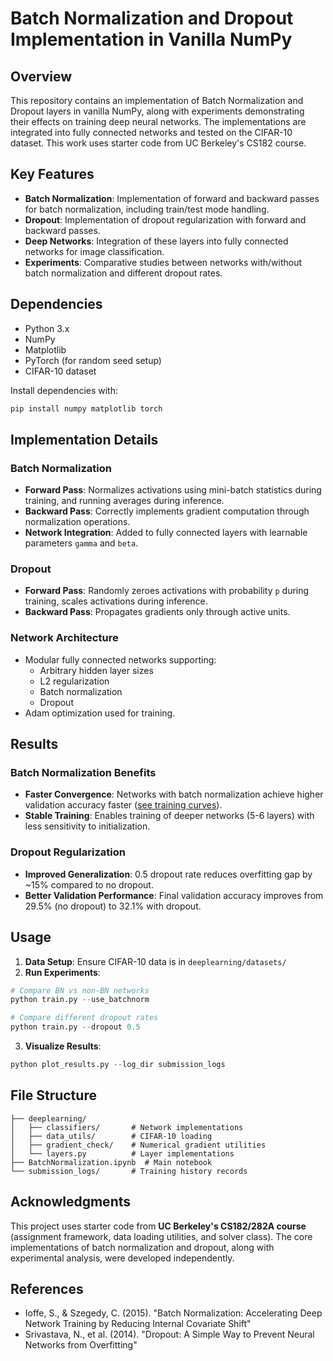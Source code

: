 # Batch Normalization and Dropout Implementation in Vanilla NumPy

## Overview
This repository contains an implementation of Batch Normalization and Dropout layers in vanilla NumPy, along with experiments demonstrating their effects on training deep neural networks. The implementations are integrated into fully connected networks and tested on the CIFAR-10 dataset. This work uses starter code from UC Berkeley's CS182 course.

## Key Features
- **Batch Normalization**: Implementation of forward and backward passes for batch normalization, including train/test mode handling.
- **Dropout**: Implementation of dropout regularization with forward and backward passes.
- **Deep Networks**: Integration of these layers into fully connected networks for image classification.
- **Experiments**: Comparative studies between networks with/without batch normalization and different dropout rates.

## Dependencies
- Python 3.x
- NumPy
- Matplotlib
- PyTorch (for random seed setup)
- CIFAR-10 dataset

Install dependencies with:
```bash
pip install numpy matplotlib torch
```

## Implementation Details

### Batch Normalization
- **Forward Pass**: Normalizes activations using mini-batch statistics during training, and running averages during inference.
- **Backward Pass**: Correctly implements gradient computation through normalization operations.
- **Network Integration**: Added to fully connected layers with learnable parameters `gamma` and `beta`.

### Dropout
- **Forward Pass**: Randomly zeroes activations with probability `p` during training, scales activations during inference.
- **Backward Pass**: Propagates gradients only through active units.

### Network Architecture
- Modular fully connected networks supporting:
  - Arbitrary hidden layer sizes
  - L2 regularization
  - Batch normalization
  - Dropout
- Adam optimization used for training.

## Results

### Batch Normalization Benefits
- **Faster Convergence**: Networks with batch normalization achieve higher validation accuracy faster ([see training curves](./submission_logs/)).
- **Stable Training**: Enables training of deeper networks (5-6 layers) with less sensitivity to initialization.

### Dropout Regularization
- **Improved Generalization**: 0.5 dropout rate reduces overfitting gap by ~15% compared to no dropout.
- **Better Validation Performance**: Final validation accuracy improves from 29.5% (no dropout) to 32.1% with dropout.

## Usage
1. **Data Setup**: Ensure CIFAR-10 data is in `deeplearning/datasets/`
2. **Run Experiments**:
```python
# Compare BN vs non-BN networks
python train.py --use_batchnorm

# Compare different dropout rates
python train.py --dropout 0.5
```
3. **Visualize Results**:
```python
python plot_results.py --log_dir submission_logs
```

## File Structure
```
├── deeplearning/
│   ├── classifiers/       # Network implementations
│   ├── data_utils/        # CIFAR-10 loading
│   ├── gradient_check/    # Numerical gradient utilities
│   └── layers.py          # Layer implementations
├── BatchNormalization.ipynb  # Main notebook
└── submission_logs/       # Training history records
```

## Acknowledgments
This project uses starter code from **UC Berkeley's CS182/282A course** (assignment framework, data loading utilities, and solver class). The core implementations of batch normalization and dropout, along with experimental analysis, were developed independently.

## References
- Ioffe, S., & Szegedy, C. (2015). "Batch Normalization: Accelerating Deep Network Training by Reducing Internal Covariate Shift"
- Srivastava, N., et al. (2014). "Dropout: A Simple Way to Prevent Neural Networks from Overfitting"
